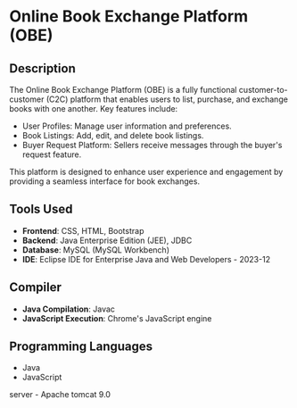 # Online Book Exchange Platform (OBE)

## Description
The Online Book Exchange Platform (OBE) is a fully functional customer-to-customer (C2C) platform that enables users to list, purchase, and exchange books with one another. Key features include:
- User Profiles: Manage user information and preferences.
- Book Listings: Add, edit, and delete book listings.
- Buyer Request Platform: Sellers receive messages through the buyer's request feature.

This platform is designed to enhance user experience and engagement by providing a seamless interface for book exchanges.

## Tools Used
- **Frontend**: CSS, HTML, Bootstrap
- **Backend**: Java Enterprise Edition (JEE), JDBC
- **Database**: MySQL (MySQL Workbench)
- **IDE**: Eclipse IDE for Enterprise Java and Web Developers - 2023-12

## Compiler
- **Java Compilation**: Javac
- **JavaScript Execution**: Chrome's JavaScript engine

## Programming Languages
- Java
- JavaScript

server - Apache tomcat 9.0
